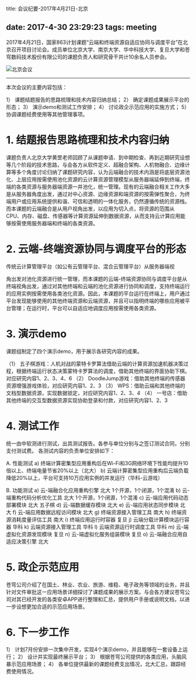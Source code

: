 title: 会议纪要-2017年4月21日-北京

date: 2017-4-30 23:29:23
tags: meeting
---


2017年4月21日，国家863计划课题“云端和终端资源自适应协同与调度平台”在北京召开项目讨论会。成员单位北京大学、南京大学、华中科技大学、复旦大学和苍穹数码技术股份有限公司的课题负责人和研究骨干共计10余名人员参会。


![北京会议](/meeting-beijing.jpg)


<!--more-->

---

本次会议的主要内容包括：

1） 课题结题报告的思路梳理和技术内容归纳总结；
2） 确定课题成果展示平台的形态；
3） 演示demo和测试工作安排；
4） 讨论政企示范应用的实施方式；
5） 协调课题经费使用等其他管理事项。

# 1. 结题报告思路梳理和技术内容归纳

课题负责人北京大学黄罡老师回顾了从课题申请、到中期检查、再到近期研究设想等几个阶段的技术思路，与会各方从软件定义、超融合架构、人机物融合、边缘计算等多个角度讨论归纳了课题研究内容，认为云端融合的技术内涵是将底层资源池化、上层应用按需使用池化资源的云计算资源管理模型从服务器端延伸到终端，终端的各类资源与服务器端资源一并池化，统一管理。现有的云端融合相关工作大多是从服务器角度出发，通过对中心资源、边缘资源和端资源的按需弹性聚合，为终端用户或应用系统提供和谐、可信和透明的一体化服务，仍然遵循传统的资源栈。而本课题的云端融合是从用户视角出发，以应用为切入点，将资源的范围从CPU、内存、磁盘、传感器等计算资源延伸到数据资源，从而支持云计算应用能够按需使用服务器端和终端的各类资源。

# 2. 云端-终端资源协同与调度平台的形态

传统云计算管理平台（如公有云管理平台、混合云管理平台）从服务器端视

角出发对池化资源进行统一管理，而本课题的云端-终端资源协同与调度平台是从终端视角出发，通过对其他终端和云端的池化资源进行协同和调度，支持终端运行的应用实例按需使用各类池化资源。因此，本课题的平台运行在终端上，用户通过平台发现能够使用的其他终端资源和云端资源，并且可以指明终端的哪些应用被平台管理；在运行时，平台可以自适应地调度应用按需使用各类资源。

# 3. 演示demo

课题组制定了四个演示demo，用于展示各研究内容的成果。

（1） 五子棋游戏：人机对战的蒙特卡罗算法借助云端的计算资源加速机器决策过程，根据终端运行状态决策蒙特卡罗算法的调度，借助其他终端的界面协助下棋。对应研究内容1、2、3、4、6
（2） DoodleJump游戏：借助其他终端的传感器资源增强游戏体验，对应研究内容1、2、3
（3） WPS：借助云端和其他终端的文档型数据资源，实现数据锁定，对应研究内容1、2、3、4
（4） 一号店：借助其他终端的交互型数据资源实现协助登录和付款，对应研究内容1、2、3

# 4. 测试工作

统一由中软测进行测试，出具测试报告。各参与单位分别与之签订测试合同，分别支付测试费。
各测试内容的负责单位安排如下：

A. 性能测试
  a) 终端计算密集型应用重构后在Wi-Fi和3G网络环境下性能均提升10倍以上、终端电量节省20%以上（北大）
  b) 云端计算密集型应用重构后云端负载降低20%以上，平台可支持10万应用实例的并发运行（华科-云游戏）

B. 功能测试
  a) 云-端融合化应用重构引擎 北大 1个开源，1个闭源，1个混淆
  b) 云-端重构代码分析优化工具 北大 1个开源，1个闭源，1个混淆
  c) 云-端应用代码动态部署模块 北大 五子棋
  d) 云-端数据缓存模块 北大
  e) 云-端应用状态同步模块 北大
  f) 云-端应用数据远程访问模块 北大
  g) 终端资源接入管理工具 南大
  h) 终端资源消耗度量评估工具 南大
  i) 终端应用运行时容器 复旦
  j) 云端分载计算模块运行容器 华科
  k) 云端资源接入管理工具 华科
  l) 云端资源运行时调度工具 华科
  m) 云-端虚拟化资源发现模块 复旦
  n) 云-端虚拟化服务组装模块 复旦
  o) 云-端融合应用自适应决策引擎 北大

# 5. 政企示范应用

苍穹公司介绍了在国土、林业、农业、旅游、维稳、电子政务等领域的业务，并且针对文件审批这一应用场景详细探讨了课题成果的展示方案。与会各方建议苍穹公司对其已经开发的各类安卓APP进行整理和汇总，提供用户手册或说明文档，以进一步设想更加合适的示范应用场景。

# 6. 下一步工作

1） 计划7月份安排一次集中开发，实现4个演示demo，并且能够在一套设备上运行；
2） 设计并实现最终展示平台；
3） 根据苍穹公司提供的各类应用，头脑风暴示范应用场景；
4） 各单位提供最新的课题经费支出情况，北大汇总，跟踪经费使用情况。